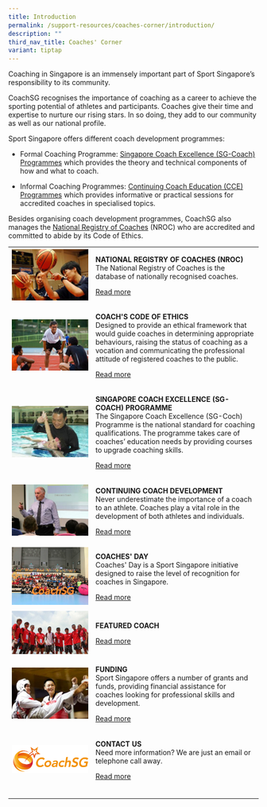 ```yaml
---
title: Introduction
permalink: /support-resources/coaches-corner/introduction/
description: ""
third_nav_title: Coaches' Corner
variant: tiptap
---
```

<p>Coaching in Singapore is an immensely important part of Sport Singapore’s
responsibility to its community.&nbsp;</p>
<p>CoachSG recognises the importance of coaching as a career to achieve the
sporting potential of athletes and participants. Coaches give their time
and expertise to nurture our rising stars. In so doing, they add to our
community as well as our national profile.</p>
<p>Sport Singapore offers different coach development programmes:</p>
<ul data-tight="true" class="tight">
<li>
<p>Formal Coaching Programme:&nbsp;<a href="/support-resources/coaches-corner/singapore-coach-excellence-sg-coach-programme/" rel="noopener noreferrer nofollow" target="_blank">Singapore Coach Excellence (SG-Coach) Programmes</a>&nbsp;which
provides the theory and technical components of how and what to coach.&nbsp;</p>
</li>
<li>
<p>Informal Coaching Programmes:&nbsp;<a href="/support-resources/coaches-corner/continuing-coach-development/" rel="noopener noreferrer nofollow" target="_blank">Continuing Coach Education (CCE) Programmes</a>&nbsp;which
provides informative or practical sessions for accredited coaches in specialised
topics.&nbsp;</p>
</li>
</ul>
<p>Besides organising coach development programmes, CoachSG also manages
the&nbsp;<a href="/support-resources/activesg-programme-partnership/nroc-sports/" rel="noopener noreferrer nofollow" target="_blank">National Registry of Coaches</a>&nbsp;(NROC)&nbsp;who
are accredited and committed to abide by its Code of Ethics.</p>
<table style="minWidth: 100px">
<colgroup>
<col>
<col>
<col>
<col>
</colgroup>
<tbody>
<tr>
<td rowspan="1" colspan="1">
<div class="isomer-image-wrapper">
<img style="width: 100%" height="auto" width="100%" alt="" src="/images/Support/Coache's%20Corner/basketball.jpeg">
</div>
</td>
<td rowspan="1" colspan="3">
<p><strong>NATIONAL REGISTRY OF COACHES (NROC)</strong>
<br>The National Registry of Coaches is the database of nationally recognised
coaches.</p>
<p><a href="/support-resources/activesg-programme-partnership/nroc-sports/" rel="noopener noreferrer nofollow" target="_blank">Read more</a>
</p>
</td>
</tr>
<tr>
<td rowspan="1" colspan="1">
<div class="isomer-image-wrapper">
<img style="width: 100%" height="auto" width="100%" alt="" src="/images/Support/Coache's%20Corner/athletics2.jpeg">
</div>
</td>
<td rowspan="1" colspan="3">
<p><strong>COACH'S CODE OF ETHICS</strong>
<br>Designed to provide an ethical framework that would guide coaches in determining
appropriate behaviours, raising the status of coaching as a vocation and
communicating the professional attitude of registered coaches to the public.</p>
<p><a href="/support-resources/coaches-corner/coachs-code-of-ethics/" rel="noopener noreferrer nofollow" target="_blank">Read more</a>
</p>
</td>
</tr>
<tr>
<td rowspan="1" colspan="1">
<div class="isomer-image-wrapper">
<img style="width: 100%" height="auto" width="100%" alt="" src="/images/Support/Coache's%20Corner/swimming.jpeg">
</div>
</td>
<td rowspan="1" colspan="3">
<p><strong>SINGAPORE COACH EXCELLENCE (SG-COACH) PROGRAMME</strong>
<br>The Singapore Coach Excellence (SG-Coch) Programme is the national standard
for coaching qualifications. The programme takes care of coaches’ education
needs by providing courses to upgrade coaching skills.</p>
<p><a href="/support-resources/coaches-corner/singapore-coach-excellence-sg-coach-programme/" rel="noopener noreferrer nofollow" target="_blank">Read more</a>
</p>
</td>
</tr>
<tr>
<td rowspan="1" colspan="1">
<div class="isomer-image-wrapper">
<img style="width: 100%" height="auto" width="100%" alt="" src="/images/Support/Coache's%20Corner/ccejl.jpeg">
</div>
</td>
<td rowspan="1" colspan="3">
<p></p>
<p><strong>CONTINUING COACH DEVELOPMENT</strong>
<br>Never underestimate the importance of a coach to an athlete. Coaches play
a vital role in the development of both athletes and individuals.</p>
<p><a href="/support-resources/coaches-corner/continuing-coach-development/" rel="noopener noreferrer nofollow" target="_blank">Read more</a>
</p>
</td>
</tr>
<tr>
<td rowspan="1" colspan="1">
<div class="isomer-image-wrapper">
<img style="width: 100%" height="auto" width="100%" alt="" src="/images/Support/Coache's%20Corner/coachesday18_group.jpeg">
</div>
</td>
<td rowspan="1" colspan="3">
<p><strong>COACHES' DAY</strong>
<br>Coaches' Day is a Sport Singapore initiative designed to raise the level
of recognition for coaches in Singapore.</p>
<p><a href="/support-resources/coaches-corner/coaches-day/" rel="noopener noreferrer nofollow" target="_blank">Read more</a>
</p>
</td>
</tr>
<tr>
<td rowspan="1" colspan="1">
<div class="isomer-image-wrapper">
<img style="width: 100%" height="auto" width="100%" alt="" src="/images/Support/Coache's%20Corner/Picture4.jpeg">
</div>
</td>
<td rowspan="1" colspan="3">
<p><strong>FEATURED COACH</strong>
</p>
<p><a href="/support-resources/coaches-corner/featured-coach/" rel="noopener noreferrer nofollow" target="_blank">Read more</a>
</p>
</td>
</tr>
<tr>
<td rowspan="1" colspan="1">
<div class="isomer-image-wrapper">
<img style="width: 100%" height="auto" width="100%" alt="" src="/images/Support/Coache's%20Corner/Lai%20Han%20Seng%20Actionsmall.jpeg">
</div>
</td>
<td rowspan="1" colspan="3">
<p><strong>FUNDING</strong>
<br>Sport Singapore offers a number of grants and funds, providing financial
assistance for coaches looking for professional skills and development.</p>
<p><a href="/support-resources/coaches-corner/funding/" rel="noopener noreferrer nofollow" target="_blank">Read more</a>
</p>
</td>
</tr>
<tr>
<td rowspan="1" colspan="1">
<div class="isomer-image-wrapper">
<img style="width: 100%" height="auto" width="100%" alt="" src="/images/Support/Coache's%20Corner/CoachSG%20Logo%20Full%20Color%20(1).png">
</div>
</td>
<td rowspan="1" colspan="3">
<p><strong>CONTACT US</strong>
<br>Need more information? We are just an email or telephone call away.</p>
<p><a href="/support-resources/coaches-corner/contact-us/" rel="noopener noreferrer nofollow" target="_blank">Read more</a>
</p>
</td>
</tr>
<tr>
<td rowspan="1" colspan="1">
<p></p>
</td>
<td rowspan="1" colspan="1">
<p></p>
</td>
<td rowspan="1" colspan="1">
<p></p>
</td>
<td rowspan="1" colspan="1">
<p></p>
</td>
</tr>
</tbody>
</table>
<p></p>
<p></p>